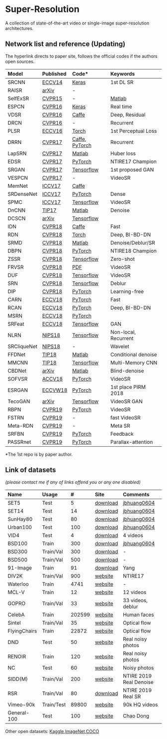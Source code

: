 # Super-Resolution
A collection of state-of-the-art video or single-image super-resolution architectures.

## Network list and reference (Updating)
The hyperlink directs to paper site, follows the official codes if the authors open sources.

|Model |Published |Code* |Keywords|
|:-----|:---------|:-----|:-------|
|SRCNN|[ECCV14](https://arxiv.org/abs/1501.00092)|[Keras](https://github.com/qobilidop/srcnn)| 1st DL SR |
|RAISR|[arXiv](https://arxiv.org/abs/1606.01299)|-|| Google, Pixel 3 |
|SelfExSR|[CVPR15](http://vision.ai.illinois.edu/publications/huangcvpr2015.pdf)|-|[Matlab](https://github.com/jiaming-wang/Personal-Summarize/tree/master/Matlab-code/SelfExSR)| Without training data |
|ESPCN|[CVPR16](https://arxiv.org/abs/1609.05158)|[Keras](https://github.com/qobilidop/srcnn)| Real time |
|VDSR|[CVPR16](https://arxiv.org/abs/1511.04587)|[Caffe](https://github.com/huangzehao/caffe-vdsr)| Deep, Residual |
|DRCN|[CVPR16](https://arxiv.org/abs/1511.04491)|-| Recurrent ||
|PLSR|[ECCV16](https://cs.stanford.edu/people/jcjohns/papers/eccv16/JohnsonECCV16.pdf)|[Torch](https://github.com/jcjohnson/fast-neural-style)| 1st Perceptual Loss ||
|DRRN|[CVPR17](http://cvlab.cse.msu.edu/pdfs/Tai_Yang_Liu_CVPR2017.pdf)|[Caffe](https://github.com/tyshiwo/DRRN_CVPR17), [PyTorch](https://github.com/jt827859032/DRRN-pytorch)| Recurrent |
|LapSRN|[CVPR17](http://vllab.ucmerced.edu/wlai24/LapSRN/)|[Matlab](https://github.com/phoenix104104/LapSRN)| Huber loss |
|EDSR|[CVPR17](https://arxiv.org/abs/1707.02921)|[PyTorch](https://github.com/thstkdgus35/EDSR-PyTorch)| NTIRE17 Champion |
|SRGAN|[CVPR17](https://arxiv.org/abs/1609.04802)|[Tensorflow](https://github.com/jiaming-wang/SRGAN-tensorflow)| 1st proposed GAN |
|VESPCN|[CVPR17](https://arxiv.org/abs/1611.05250)|-| VideoSR |
|MemNet|[ICCV17](https://arxiv.org/abs/1708.02209)|[Caffe](https://github.com/tyshiwo/MemNet)||
|SRDenseNet|[ICCV17](http://openaccess.thecvf.com/content_ICCV_2017/papers/Tong_Image_Super-Resolution_Using_ICCV_2017_paper.pdf)|[PyTorch](https://github.com/wxywhu/SRDenseNet-pytorch)| Dense |
|SPMC|[ICCV17](https://arxiv.org/abs/1704.02738)|[Tensorflow](https://github.com/jiangsutx/SPMC_VideoSR)| VideoSR |
|DnCNN|[TIP17](http://ieeexplore.ieee.org/document/7839189/)|[Matlab](https://github.com/cszn/DnCNN)| Denoise |
|DCSCN|[arXiv](https://arxiv.org/abs/1707.05425)|[Tensorflow](https://github.com/jiny2001/dcscn-super-resolution)||
|IDN|[CVPR18](https://arxiv.org/abs/1803.09454)|[Caffe](https://github.com/Zheng222/IDN-Caffe)| Fast |
|RDN|[CVPR18](https://arxiv.org/abs/1802.08797)|[Torch](https://github.com/yulunzhang/RDN)| Deep, BI-BD-DN |
|SRMD|[CVPR18](https://arxiv.org/abs/1712.06116)|[Matlab](https://github.com/cszn/SRMD)| Denoise/Deblur/SR |
|DBPN|[CVPR18](https://arxiv.org/abs/1803.02735)|[PyTorch](https://github.com/alterzero/DBPN-Pytorch)| NTIRE18 Champion |
|ZSSR|[CVPR18](http://www.wisdom.weizmann.ac.il/~vision/zssr/)|[Tensorflow](https://github.com/assafshocher/ZSSR)| Zero-shot |
|FRVSR|[CVPR18](https://arxiv.org/abs/1801.04590)|[PDF](https://github.com/msmsajjadi/FRVSR)| VideoSR |
|DUF|[CVPR18](http://openaccess.thecvf.com/content_cvpr_2018/papers/Jo_Deep_Video_Super-Resolution_CVPR_2018_paper.pdf)|[Tensorflow](https://github.com/yhjo09/VSR-DUF)| VideoSR |
|SRN|[CVPR18](http://openaccess.thecvf.com/content_cvpr_2018/papers/Tao_Scale-Recurrent_Network_for_CVPR_2018_paper.pdf)|[Tensorflow](https://github.com/cgtuebingen/learning-blind-motion-deblurring)| Deblur |
|DIP|[CVPR18](https://sites.skoltech.ru/app/data/uploads/sites/25/2018/04/deep_image_prior.pdf)|[PyTorch](https://github.com/DmitryUlyanov/deep-image-prior)| Learning-free |
|CARN|[ECCV18](https://arxiv.org/abs/1803.08664)|[PyTorch](https://github.com/nmhkahn/CARN-pytorch)| Fast |
|RCAN|[ECCV18](https://arxiv.org/abs/1807.02758)|[PyTorch](https://github.com/yulunzhang/RCAN)| Deep, BI-BD-DN |
|MSRN|[ECCV18](http://openaccess.thecvf.com/content_ECCV_2018/papers/Juncheng_Li_Multi-scale_Residual_Network_ECCV_2018_paper.pdf)|[PyTorch](https://github.com/MIVRC/MSRN-PyTorch)| |
|SRFeat|[ECCV18](http://openaccess.thecvf.com/content_ECCV_2018/papers/Seong-Jin_Park_SRFeat_Single_Image_ECCV_2018_paper.pdf)|[Tensorflow](https://github.com/HyeongseokSon1/SRFeat)| GAN |
|NLRN|[NIPS18](https://papers.nips.cc/paper/7439-non-local-recurrent-network-for-image-restoration.pdf)|[Tensorflow](https://github.com/Ding-Liu/NLRN)| Non-local, Recurrent |
|SRCliqueNet|[NIPS18](https://arxiv.org/abs/1809.04508)|-| Wavelet |
|FFDNet|[TIP18](https://ieeexplore.ieee.org/document/8365806/)|[Matlab](https://github.com/cszn/FFDNet)| Conditional denoise|
|MMCNN|[TIP18](https://ieeexplore.ieee.org/document/8579237/)|[Tensorflow](https://github.com/psychopa4/MMCNN)| Multi-Memory CNN|
|CBDNet|[arXiv](https://arxiv.org/abs/1807.04686)|[Matlab](https://github.com/GuoShi28/CBDNet)| Blind-denoise |
|SOFVSR|[ACCV18](http://arxiv.org/abs/1809.08573)|[PyTorch](https://github.com/LongguangWang/SOF-VSR)| VideoSR |
|ESRGAN|[ECCVW18](http://arxiv.org/abs/1809.00219)|[PyTorch](https://github.com/xinntao/ESRGAN)|1st place PIRM 2018|
|TecoGAN|[arXiv](http://arxiv.org/abs/1811.09393)|[Tensorflow](https://github.com/thunil/TecoGAN)| VideoSR GAN|
|RBPN|[CVPR19](https://arxiv.org/abs/1903.10128)|[PyTorch](https://github.com/alterzero/RBPN-PyTorch)| VideoSR |
|FSTRN|[CVPR19](https://arxiv.org/pdf/1904.02870.pdf)|-| fast VideoSR |
|Meta-RDN|[CVPR19](https://arxiv.org/pdf/1903.00875.pdf)|-| Meta SR |
|SRFBN|[CVPR19](https://arxiv.org/pdf/1903.09814.pdf)|[PyTorch](https://github.com/Paper99/SRFBN_CVPR19)| Feedback |
|PASSRnet|[CVPR19](https://arxiv.org/pdf/1903.05784.pdf)|[PyTorch](https://github.com/LongguangWang/PASSRnet)| Parallax-attention |

\*The 1st repo is by paper author.

## Link of datasets
*(please contact me if any of links offend you or any one disabled)*

|Name|Usage|#|Site|Comments|
|:---|:----|:----|:---|:-----|
|SET5|Test|5|[download](https://uofi.box.com/shared/static/kfahv87nfe8ax910l85dksyl2q212voc.zip)|[jbhuang0604](https://github.com/jbhuang0604/SelfExSR)|
|SET14|Test|14|[download](https://uofi.box.com/shared/static/igsnfieh4lz68l926l8xbklwsnnk8we9.zip)|[jbhuang0604](https://github.com/jbhuang0604/SelfExSR)|
|SunHay80|Test|80|[download](https://uofi.box.com/shared/static/rirohj4773jl7ef752r330rtqw23djt8.zip)|[jbhuang0604](https://github.com/jbhuang0604/SelfExSR)|
|Urban100|Test|100|[download](https://uofi.box.com/shared/static/65upg43jjd0a4cwsiqgl6o6ixube6klm.zip)|[jbhuang0604](https://github.com/jbhuang0604/SelfExSR)|
|VID4|Test|4|[download](https://people.csail.mit.edu/celiu/CVPR2011/videoSR.zip)|4 videos|
|BSD100|Train|300|[download](https://uofi.box.com/shared/static/qgctsplb8txrksm9to9x01zfa4m61ngq.zip)|[jbhuang0604](https://github.com/jbhuang0604/SelfExSR)|
|BSD300|Train/Val|300|[download](https://www2.eecs.berkeley.edu/Research/Projects/CS/vision/grouping/segbench/BSDS300-images.tgz)|-|
|BSD500|Train/Val|500|[download](http://www.eecs.berkeley.edu/Research/Projects/CS/vision/grouping/BSR/BSR_bsds500.tgz)|-|
|91-Image|Train|91|[download](http://www.ifp.illinois.edu/~jyang29/codes/ScSR.rar)|Yang|
|DIV2K|Train/Val|900|[website](https://data.vision.ee.ethz.ch/cvl/DIV2K/)|NTIRE17|
|Waterloo|Train|4741|[website](https://ece.uwaterloo.ca/~k29ma/exploration/)|-|
|MCL-V|Train|12|[website](http://mcl.usc.edu/mcl-v-database/)|12 videos|
|GOPRO|Train/Val|33|[website](https://github.com/SeungjunNah/DeepDeblur_release)|33 videos, deblur|
|CelebA|Train|202599|[website](http://mmlab.ie.cuhk.edu.hk/projects/CelebA.html)|Human faces|
|Sintel|Train/Val|35|[website](http://sintel.is.tue.mpg.de/downloads)|Optical flow|
|FlyingChairs|Train|22872|[website](https://lmb.informatik.uni-freiburg.de/resources/datasets/FlyingChairs.en.html#flyingchairs)|Optical flow|
|DND|Test|50|[website](https://noise.visinf.tu-darmstadt.de/)|Real noisy photos|
|RENOIR|Train|120|[website](http://ani.stat.fsu.edu/~abarbu/Renoir.html)|Real noisy photos|
|NC|Test|60|[website](http://demo.ipol.im/demo/125/)|Noisy photos|
|SIDD(M)|Train/Val|200|[website](https://www.eecs.yorku.ca/~kamel/sidd/)|NTIRE 2019 Real Denoise|
|RSR|Train/Val|80|[download]()|NTIRE 2019 Real SR|
|Vimeo-90k|Train/Test|89800|[website](http://toflow.csail.mit.edu/)|90k HQ videos|
|General-100|Test|100|[website](http://mmlab.ie.cuhk.edu.hk/projects/FSRCNN.html/)|Chao Dong|

Other open datasets:
[Kaggle](https://www.kaggle.com/datasets),[ImageNet](http://www.image-net.org/),[COCO](http://cocodataset.org/)
